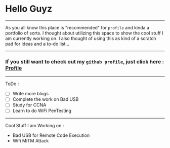 # Hello Guyz

---

As you all know this place is "recommended" for `profile` and kinda a portfolio of sorts. I thought about utilizing this space to show the cool stuff I am currently working on. I also thought of using this as kind of a scratch pad for ideas and a to-do list...

---

### If you still want to check out my `github profile`, just click here : [**Profile**](https://github.com/ParadoxPD/ParadoxPD/blob/master/profile.md)

---

ToDo :

- [ ] Write more blogs
- [ ] Complete the work on Bad USB
- [ ] Study for CCNA
- [ ] Learn to do WiFi PenTesting

---

Cool Stuff I am Working on :

- Bad USB for Remote Code Execution
- Wifi MiTM Attack
  
